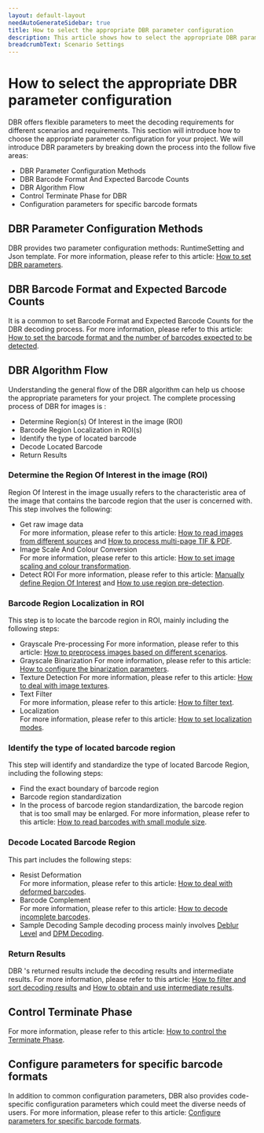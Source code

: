```yaml
---
layout: default-layout
needAutoGenerateSidebar: true
title: How to select the appropriate DBR parameter configuration
description: This article shows how to select the appropriate DBR parameter configuration.
breadcrumbText: Scenario Settings
---
```


# How to select the appropriate DBR parameter configuration

DBR offers flexible parameters to meet the decoding requirements for different scenarios and requirements. This section will introduce how to choose the appropriate parameter configuration for your project. We will introduce DBR parameters by breaking down the process into the follow five areas:
- DBR Parameter Configuration Methods
- DBR Barcode Format And Expected Barcode Counts
- DBR Algorithm Flow
- Control Terminate Phase for DBR
- Configuration parameters for specific barcode formats

## DBR Parameter Configuration Methods

DBR provides two parameter configuration methods: RuntimeSetting and Json template. For more information, please refer to this article: [How to set DBR parameters](how-to-set-parameters.md).

## DBR Barcode Format and Expected Barcode Counts

It is a common to set Barcode Format and Expected Barcode Counts for the DBR decoding process. For more information, please refer to this article: [How to set the barcode format and the number of barcodes expected to be detected](barcode-format-and-expected-barcode-counts.md).

## DBR Algorithm Flow

Understanding the general flow of the DBR algorithm can help us choose the appropriate parameters for your project. The complete processing process of DBR for images is :

- Determine Region(s) Of Interest in the image (ROI)
- Barcode Region Localization in ROI(s)
- Identify the type of located barcode
- Decode Located Barcode
- Return Results

### Determine the Region Of Interest in the image (ROI)

Region Of Interest in the image usually refers to the characteristic area of the image that contains the barcode region that the user is concerned with. This step involves the following:
- Get raw image data  
For more information, please refer to this article: [How to read images from different sources](read-from-diff-source.md) and [How to process multi-page TIF & PDF](multipage-imgs-and-pdf.md).
- Image Scale And Colour Conversion  
For more information, please refer to this article: [How to set image scaling and colour transformation](image-scale-and-colour-conversion.md).
- Detect ROI 
For more information, please refer to this article: [Manually define Region Of Interest](manually-define-region-of-interest.md) and
 [How to use region pre-detection](how-to-use-region-predetection.md).

### Barcode Region Localization in ROI

This step is to locate the barcode region in ROI, mainly including the following steps:

- Grayscale Pre-processing
For more information, please refer to this article: [How to preprocess images based on different scenarios](image-preprocessing.md).
- Grayscale Binarization 
For more information, please refer to this article: [How to configure the binarization parameters](how-to-set-binarization-modes.md).
- Texture Detection 
For more information, please refer to this article: [How to deal with image textures](texture-detection.md).
- Text Filter   
For more information, please refer to this article: [How to filter text](text-filter.md).
- Localization   
For more information, please refer to this article: [How to set localization modes](how-to-set-localization-modes.md).

### Identify the type of located barcode region

This step will identify and standardize the type of located Barcode Region, including the following steps:

- Find the exact boundary of barcode region
- Barcode region standardization
-	In the process of barcode region standardization, the barcode region that is too small may be enlarged. For more information, please refer to this article: [How to read barcodes with small module size](how-to-set-scaleup-modes.md).

### Decode Located Barcode Region

This part includes the following steps:

- Resist Deformation   
For more information, please refer to this article: [How to deal with deformed barcodes](resist-deformation.md).
- Barcode Complement   
For more information, please refer to this article: [How to decode incomplete barcodes](how-to-set-barcode-complememt-modes.md).
- Sample Decoding 
Sample decoding process mainly involves [Deblur Level](deblur-level.md) and [DPM Decoding](dpm-decoding.md).

### Return Results

DBR 's returned results include the decoding results and intermediate results. For more information, please refer to this article: [How to filter and sort decoding results](decode-result.md) and [How to obtain and use intermediate results](intermediate-result.md).

## Control Terminate Phase

For more information, please refer to this article: [How to control the Terminate Phase](terminate.md).

## Configure parameters for specific barcode formats
In addition to common configuration parameters, DBR also provides code-specific configuration parameters which could meet the diverse needs of users. For more information, please refer to this article: [Configure parameters for specific barcode formats](format-specification.md).
